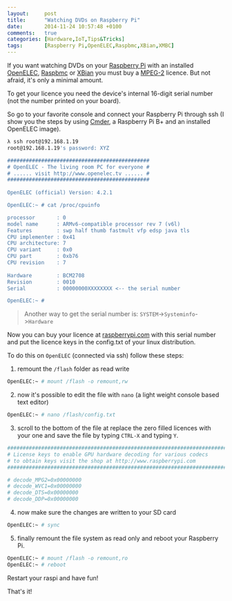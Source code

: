```yaml
---
layout:     post
title:      "Watching DVDs on Raspberry Pi"
date:       2014-11-24 10:57:48 +0100
comments:   true
categories: [Hardware,IoT,Tips&Tricks]
tags:       [Raspberry Pi,OpenELEC,Raspbmc,XBian,XMBC]
---
```


If you want watching DVDs on your [Raspberry Pi](http://www.raspberrypi.org) with an installed [OpenELEC](http://openelec.tv), [Raspbmc](http://www.raspbmc.com) or [XBian](http://xbian.org) you must buy a [MPEG-2](http://www.raspberrypi.com) licence. But not afraid, it's only a minimal amount.

To get your licence you need the device's internal 16-digit serial number (not the number printed on your board).

So go to your favorite console and connect your Raspberry Pi through ssh (I show you the steps by using [Cmder](http://bliker.github.io/cmder), a Raspberry Pi B+ and an installed OpenELEC image).

```bash
λ ssh root@192.168.1.19                                    
root@192.168.1.19's password: XYZ                             

##############################################             
# OpenELEC - The living room PC for everyone #             
# ...... visit http://www.openelec.tv ...... #             
##############################################             
                                                           
OpenELEC (official) Version: 4.2.1                         

OpenELEC:~ # cat /proc/cpuinfo                             

processor       : 0                                        
model name      : ARMv6-compatible processor rev 7 (v6l)   
Features        : swp half thumb fastmult vfp edsp java tls
CPU implementer : 0x41                                     
CPU architecture: 7                                        
CPU variant     : 0x0                                      
CPU part        : 0xb76                                    
CPU revision    : 7                                        
                                                           
Hardware        : BCM2708                                  
Revision        : 0010                                     
Serial          : 00000000XXXXXXXX <-- the serial number                        

OpenELEC:~ #                                               
```
> Another way to get the serial number is: `SYSTEM`->`Systeminfo`->`Hardware`

Now you can buy your licence at [raspberrypi.com](http://www.raspberrypi.com) with this serial number and put the licence keys in the config.txt of your linux distribution.

To do this on `OpenELEC` (connected via ssh) follow these steps:

1. remount the `/flash` folder as read write

```bash
OpenELEC:~ # mount /flash -o remount,rw
```

2. now it's possible to edit the file with `nano` (a light weight console based text editor)

```bash
OpenELEC:~ # nano /flash/config.txt
```

3. scroll to the bottom of the file at replace the zero filled licences with your one and save the file by typing `CTRL-X` and typing `Y`.

```bash
################################################################################
# License keys to enable GPU hardware decoding for various codecs
# to obtain keys visit the shop at http://www.raspberrypi.com
################################################################################

# decode_MPG2=0x00000000
# decode_WVC1=0x00000000
# decode_DTS=0x00000000
# decode_DDP=0x00000000
```

4. now make sure the changes are written to your SD card

```bash
OpenELEC:~ # sync
```

5. finally remount the file system as read only and reboot your Raspberry Pi.

```bash
OpenELEC:~ # mount /flash -o remount,ro
OpenELEC:~ # reboot
```

Restart your raspi and have fun!

That's it!
